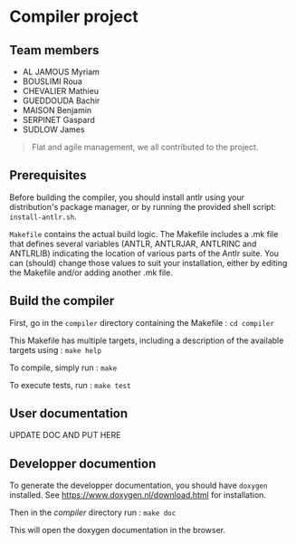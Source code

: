 # Compiler project

## Team members
- AL JAMOUS Myriam
- BOUSLIMI Roua
- CHEVALIER Mathieu
- GUEDDOUDA Bachir
- MAISON Benjamin 
- SERPINET Gaspard
- SUDLOW James

> Flat and agile management, we all contributed to the project.

## Prerequisites
Before building the compiler, you should install antlr using your distribution's package manager, or by  running the provided shell script: `install-antlr.sh`. 

`Makefile` contains the actual build logic. The Makefile includes a .mk file that defines several variables (ANTLR, ANTLRJAR, ANTLRINC and  ANTLRLIB) indicating the location of various parts of the Antlr suite. You can (should) change those values to suit your installation, either by editing the Makefile and/or adding another .mk file.

## Build the compiler
First, go in the `compiler` directory containing the Makefile : `cd compiler`

This Makefile has multiple targets, including a description of the available targets using : `make help`

To compile, simply run : `make`

To execute tests, run : `make test`


## User documentation
UPDATE DOC AND PUT HERE

## Developper documention
To generate the developper documentation, you should have `doxygen` installed. See https://www.doxygen.nl/download.html for installation.

Then in the _compiler_ directory run : `make doc`

This will open the doxygen documentation in the browser.
